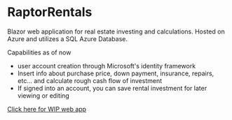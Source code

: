 # RaptorRentals
 Blazor web application for real estate investing and calculations. Hosted on Azure and utilizes a SQL Azure Database.
 
 Capabilities as of now
 - user account creation through Microsoft's identity framework
 - Insert info about purchase price, down payment, insurance, repairs, etc... and calculate rough cash flow of investment
 - If signed into an account, you can save rental investment for later viewing or editing
 
 [Click here for WIP web app](https://raptorrentals.azurewebsites.net/)
